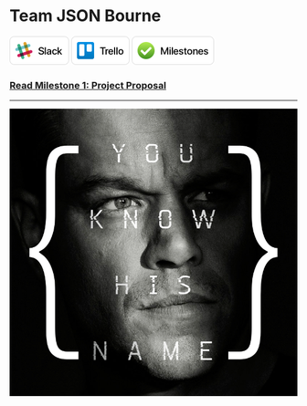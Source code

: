 # Team JSON Bourne

<a href="https://json-bourne.slack.com" title="Slack" target="_blank"><img src="Resources/Slack Button.png" alt="Slack" height="50px" /></a>
<a href="https://trello.com/jsonbourne" title="Trello" target="_blank"><img src="Resources/Trello Button.png" alt="Trello" height="50px" /></a>
<a href="https://github.com/Burry/JSON-Bourne-Temp-Name/milestones?direction=asc&sort=due_date" title="Milestones" target="_blank"><img src="Resources/Milestones Button.png" alt="Milestones" height="50px" /></a>

### [Read Milestone 1: Project Proposal](https://github.com/Burry/JSON-Bourne/blob/master/Milestones/ProjectMilestone1_JSON_Bourne.md)

---

<center><img src="Resources/JSON Bourne.jpg"></center>
